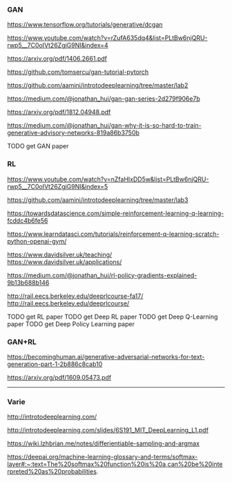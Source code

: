 ### GAN
https://www.tensorflow.org/tutorials/generative/dcgan

https://www.youtube.com/watch?v=rZufA635dq4&list=PLtBw6njQRU-rwp5__7C0oIVt26ZgjG9NI&index=4

https://arxiv.org/pdf/1406.2661.pdf

https://github.com/tomsercu/gan-tutorial-pytorch

https://github.com/aamini/introtodeeplearning/tree/master/lab2

https://medium.com/@jonathan_hui/gan-gan-series-2d279f906e7b

https://arxiv.org/pdf/1812.04948.pdf

https://medium.com/@jonathan_hui/gan-why-it-is-so-hard-to-train-generative-advisory-networks-819a86b3750b

TODO get GAN paper


### RL
https://www.youtube.com/watch?v=nZfaHIxDD5w&list=PLtBw6njQRU-rwp5__7C0oIVt26ZgjG9NI&index=5

https://github.com/aamini/introtodeeplearning/tree/master/lab3

https://towardsdatascience.com/simple-reinforcement-learning-q-learning-fcddc4b6fe56

https://www.learndatasci.com/tutorials/reinforcement-q-learning-scratch-python-openai-gym/

https://www.davidsilver.uk/teaching/
https://www.davidsilver.uk/applications/

https://medium.com/@jonathan_hui/rl-policy-gradients-explained-9b13b688b146

http://rail.eecs.berkeley.edu/deeprlcourse-fa17/
http://rail.eecs.berkeley.edu/deeprlcourse/

TODO get RL paper
TODO get Deep RL paper
TODO get Deep Q-Learning paper
TODO get Deep Policy Learning paper


### GAN+RL
https://becominghuman.ai/generative-adversarial-networks-for-text-generation-part-1-2b886c8cab10

https://arxiv.org/pdf/1609.05473.pdf







---
### Varie
http://introtodeeplearning.com/

http://introtodeeplearning.com/slides/6S191_MIT_DeepLearning_L1.pdf

https://wiki.lzhbrian.me/notes/differientiable-sampling-and-argmax

https://deepai.org/machine-learning-glossary-and-terms/softmax-layer#:~:text=The%20softmax%20function%20is%20a,can%20be%20interpreted%20as%20probabilities.
